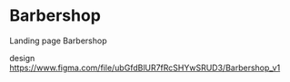 # Barbershop
Landing page Barbershop

design https://www.figma.com/file/ubGfdBlUR7fRcSHYwSRUD3/Barbershop_v1

